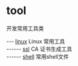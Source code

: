 # tool
开发常用工具类


--- [linux](https://github.com/JefferyJob/tool/tree/master/linux "linux")  Linux 常用工具  
------ [ssl](https://github.com/JefferyJob/tool/tree/master/linux/ssl "ssl") CA 证书生成工具  
------ [shell](https://github.com/JefferyJob/tool/tree/master/linux/shell "shell") 常用shell文件  
